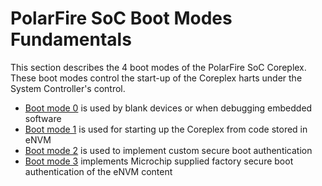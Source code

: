 # PolarFire SoC Boot Modes Fundamentals

This section describes the 4 boot modes of the PolarFire SoC Coreplex. These boot modes control the start-up of the Coreplex harts under the System Controller's control.

- [Boot mode 0](./boot-mode-0/boot-mode-0-fundamentals.md) is used by blank devices or when debugging embedded software
- [Boot mode 1](./boot-mode-1/boot-mode-1-fundamentals.md) is used for starting up the Coreplex from code stored in eNVM
- [Boot mode 2](./boot-mode-2/boot-mode-2-fundamentals.md) is used to implement custom secure boot authentication
- [Boot mode 3](./boot-mode-3/boot-mode-3-fundamentals.md) implements Microchip supplied factory secure boot authentication of the eNVM content
